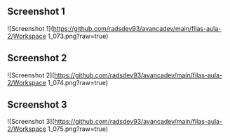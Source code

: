 ## Screenshot 1
![Screenshot 1](https://github.com/radsdev93/avancadev/main/filas-aula-2/Workspace 1_073.png?raw=true)
## Screenshot 2
![Screenshot 2](https://github.com/radsdev93/avancadev/main/filas-aula-2/Workspace 1_074.png?raw=true)
## Screenshot 3
![Screenshot 3](https://github.com/radsdev93/avancadev/main/filas-aula-2/Workspace 1_075.png?raw=true)